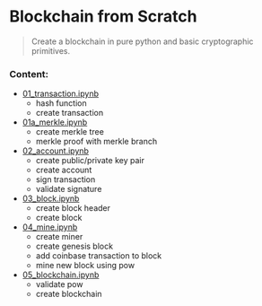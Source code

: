 # Blockchain from Scratch
> Create a blockchain in pure python and basic cryptographic primitives.

### Content:                                                  

* [01_transaction.ipynb](https://github.com/SharifElfouly/blockchain-from-scratch/blob/main/01_transaction.ipynb)
  - hash function
  - create transaction
* [01a_merkle.ipynb](https://github.com/SharifElfouly/blockchain-from-scratch/blob/main/01a_merkle.ipynb)
  - create merkle tree 
  - merkle proof with merkle branch
* [02_account.ipynb](https://github.com/SharifElfouly/blockchain-from-scratch/blob/main/02_account.ipynb)
  - create public/private key pair
  - create account
  - sign transaction
  - validate signature
* [03_block.ipynb](https://github.com/SharifElfouly/blockchain-from-scratch/blob/main/03_block.ipynb)
  - create block header
  - create block
* [04_mine.ipynb](https://github.com/SharifElfouly/blockchain-from-scratch/blob/main/03_block.ipynb)
  - create miner
  - create genesis block
  - add coinbase transaction to block
  - mine new block using pow
* [05_blockchain.ipynb](https://github.com/SharifElfouly/blockchain-from-scratch/blob/main/04_blockchain.ipynb)
  - validate pow
  - create blockchain
